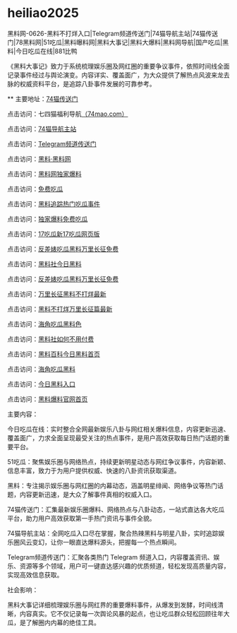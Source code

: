 # heiliao2025
黑料网-0626-黑料不打烊入口|Telegram频道传送门|74猫导航主站|74猫传送门|78黑料网|51吃瓜|黑料曝料网|黑料大事记|黑料大爆料|黑料网导航|国产吃瓜|黑料|今日吃瓜在线|881比鸭

《黑料大事记》致力于系统梳理娱乐圈及网红圈的重要争议事件，依照时间线全面记录事件经过与舆论演变。内容详实、覆盖面广，为大众提供了解热点风波来龙去脉的权威资料平台，是追踪八卦事件发展的可靠参考。

** 主要地址：<a href="https://74mao.com/">74猫传送门</a>

点击访问：七四猫福利导航<a href="https://74mao.com/">（74mao.com）</a>

点击访问：<a href="https://74mao.com/">74猫导航主站</a>

点击访问：<a href="https://74mao.com/">Telegram频道传送门</a>

点击访问：<a href="https://heiliaolvzlu3.pages.dev">黑料·黑料网</a>

点击访问：<a href="https://heiliaoyvnrda.pages.dev">黑料网独家爆料</a>

点击访问：<a href="https://heiliaoxey7ic.pages.dev">免费吃瓜</a>

点击访问：<a href="https://heiliaoal51na.pages.dev">黑料追踪热门吃瓜事件</a>

点击访问：<a href="https://heiliaoavkush.pages.dev">独家爆料免费吃瓜</a>

点击访问：<a href="https://guaguabao01.pages.dev/">17吃瓜新17吃瓜网页版</a>

点击访问：<a href="https://fanchabiaochi01.pages.dev/">反差婊吃瓜黑料万里长征免费</a>

点击访问：<a href="https://heiliaoshe-03.pages.dev/">黑料社今日黑料</a>

点击访问：<a href="https://heiliaomen2.pages.dev/">反差婊吃瓜黑料万里长征免费</a>

点击访问：<a href="https://wanpianchangzheng22.pages.dev/">万里长征黑料不打烊最新</a>

点击访问：<a href="https://heiliaobu.pages.dev/">黑料不打烊万里长征篇最新</a>

点击访问：<a href="https://meiridasai-01.pages.dev/">海角吃瓜黑料色</a>

点击访问：<a href="https://haijiaochigua01.pages.dev/">黑料社如何不用付费</a>

点击访问：<a href="https://heiliaoshehui01.pages.dev/">黑料百科今日黑料首页</a>

点击访问：<a href="https://heiliaomenzui.pages.dev/">海角吃瓜黑料</a>

点击访问：<a href="https://baozouheiliao01.pages.dev/">今日黑料入口</a>

点击访问：<a href="https://heiliaomenjin1.pages.dev/">黑料爆料官网首页</a>

主要内容：

今日吃瓜在线：实时整合全网最新娱乐八卦与网红相关爆料信息，内容更新迅速、覆盖面广，力求全面呈现最受关注的热点事件，是用户高效获取每日热门话题的重要平台。

51吃瓜：聚焦娱乐圈与网络热点，持续更新明星动态与网红争议事件，内容新颖、信息丰富，致力于为用户提供权威、快速的八卦资讯获取渠道。

黑料：专注揭示娱乐圈与网红圈的内幕动态，涵盖明星绯闻、网络争议等热门话题，内容更新迅速，是大众了解事件真相的权威入口。

74猫传送门：汇集最新娱乐圈爆料、网络热点与八卦动态，一站式直达各大吃瓜平台，助力用户高效获取第一手热门资讯与事件全貌。

74猫导航主站：全网吃瓜入口尽在掌握，聚合热辣黑料与明星八卦，实时追踪娱乐圈风云变幻，让你一眼直达爆料源头，把握每一个热点瞬间。

Telegram频道传送门：汇聚各类热门 Telegram 频道入口，内容覆盖资讯、娱乐、资源等多个领域，用户可一键直达感兴趣的优质频道，轻松发现高质量内容，实现高效信息获取。

社会影响：

黑料大事记详细梳理娱乐圈与网红界的重要爆料事件，从爆发到发酵，时间线清晰，内容真实。它不仅记录每一次舆论风暴的起点，也让吃瓜群众轻松回顾往年大瓜，是了解圈内内幕的绝佳工具。

<span style="display:none;">[Canonical link](https://github.com/gmz20250626/tmz09）</span>
